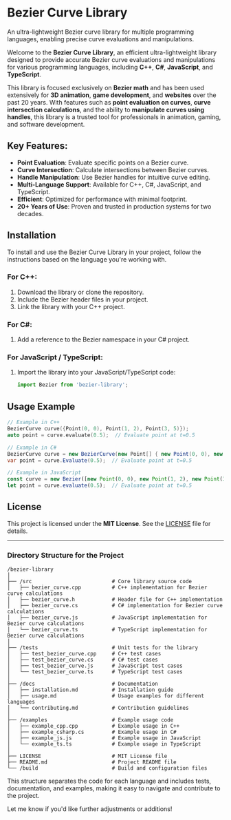 # Bezier Curve Library

An ultra-lightweight Bezier curve library for multiple programming languages, enabling precise curve evaluations and manipulations.

Welcome to the **Bezier Curve Library**, an efficient ultra-lightweight library designed to provide accurate Bezier curve evaluations and manipulations for various programming languages, including **C++**, **C#**, **JavaScript**, and **TypeScript**. 

This library is focused exclusively on **Bezier math** and has been used extensively for **3D animation**, **game development**, and **websites** over the past 20 years. With features such as **point evaluation on curves**, **curve intersection calculations**, and the ability to **manipulate curves using handles**, this library is a trusted tool for professionals in animation, gaming, and software development.

## Key Features:
- **Point Evaluation**: Evaluate specific points on a Bezier curve.
- **Curve Intersection**: Calculate intersections between Bezier curves.
- **Handle Manipulation**: Use Bezier handles for intuitive curve editing.
- **Multi-Language Support**: Available for C++, C#, JavaScript, and TypeScript.
- **Efficient**: Optimized for performance with minimal footprint.
- **20+ Years of Use**: Proven and trusted in production systems for two decades.

## Installation

To install and use the Bezier Curve Library in your project, follow the instructions based on the language you're working with.

### For C++:
1. Download the library or clone the repository.
2. Include the Bezier header files in your project.
3. Link the library with your C++ project.

### For C#:
1. Add a reference to the Bezier namespace in your C# project.

### For JavaScript / TypeScript:
1. Import the library into your JavaScript/TypeScript code:
   ```javascript
   import Bezier from 'bezier-library';
   ```

## Usage Example

```cpp
// Example in C++
BezierCurve curve({Point(0, 0), Point(1, 2), Point(3, 5)});
auto point = curve.evaluate(0.5);  // Evaluate point at t=0.5
```

```csharp
// Example in C#
BezierCurve curve = new BezierCurve(new Point[] { new Point(0, 0), new Point(1, 2), new Point(3, 5) });
var point = curve.Evaluate(0.5);  // Evaluate point at t=0.5
```

```javascript
// Example in JavaScript
const curve = new Bezier([new Point(0, 0), new Point(1, 2), new Point(3, 5)]);
let point = curve.evaluate(0.5);  // Evaluate point at t=0.5
```

## License

This project is licensed under the **MIT License**. See the [LICENSE](LICENSE) file for details.

---

### **Directory Structure for the Project**

```
/bezier-library
│
├── /src                          # Core library source code
│   ├── bezier_curve.cpp          # C++ implementation for Bezier curve calculations
│   ├── bezier_curve.h            # Header file for C++ implementation
│   ├── bezier_curve.cs           # C# implementation for Bezier curve calculations
│   ├── bezier_curve.js           # JavaScript implementation for Bezier curve calculations
│   └── bezier_curve.ts           # TypeScript implementation for Bezier curve calculations
│
├── /tests                        # Unit tests for the library
│   ├── test_bezier_curve.cpp     # C++ test cases
│   ├── test_bezier_curve.cs      # C# test cases
│   ├── test_bezier_curve.js      # JavaScript test cases
│   └── test_bezier_curve.ts      # TypeScript test cases
│
├── /docs                         # Documentation
│   ├── installation.md           # Installation guide
│   ├── usage.md                  # Usage examples for different languages
│   └── contributing.md           # Contribution guidelines
│
├── /examples                     # Example usage code
│   ├── example_cpp.cpp           # Example usage in C++
│   ├── example_csharp.cs         # Example usage in C#
│   ├── example_js.js             # Example usage in JavaScript
│   └── example_ts.ts             # Example usage in TypeScript
│
├── LICENSE                       # MIT License file
├── README.md                     # Project README file
└── /build                        # Build and configuration files
```

This structure separates the code for each language and includes tests, documentation, and examples, making it easy to navigate and contribute to the project.

Let me know if you'd like further adjustments or additions!
